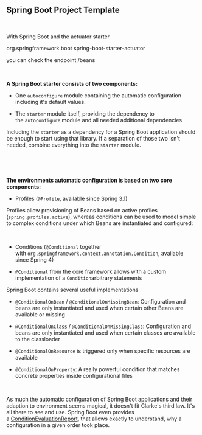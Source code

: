 Spring Boot Project Template
----------------------------

 

With Spring Boot and the actuator starter

org.springframework.boot spring-boot-starter-actuator

you can check the endpoint /beans

 

**A Spring Boot starter consists of two components:**

-   One `autoconfigure` module containing the automatic configuration including
    it's default values.

-   The `starter` module itself, providing the dependency to
    the `autoconfigure` module and all needed additional dependencies

Including the `starter` as a dependency for a Spring Boot application should be
enough to start using that library. If a separation of those two isn't needed,
combine everything into the `starter` module.

 

 

**The environments automatic configuration is based on two core components:**

-   Profiles (`@Profile`, available since Spring 3.1)

Profiles allow provisioning of Beans based on active profiles
(`spring.profiles.active`), whereas conditions can be used to model simple to
complex conditions under which Beans are instantiated and configured:

 

-   Conditions (`@Conditional` together
    with `org.springframework.context.annotation.Condition`, available since
    Spring 4)

-   `@Conditional` from the core framework allows with a custom implementation
    of a `Condition`arbitrary statements

Spring Boot contains several useful implementations

-   `@ConditionalOnBean` / `@ConditionalOnMissingBean`: Configuration and beans
    are only instantiated and used when certain other Beans are available or
    missing

-   `@ConditionalOnClass` / `@ConditionalOnMissingClass`: Configuration and
    beans are only instantiated and used when certain classes are available to
    the classloader

-   `@ConditionalOnResource` is triggered only when specific resources are
    available

-   `@ConditionalOnProperty`: A really powerful condition that matches concrete
    properties inside configurational files

 

As much the automatic configuration of Spring Boot applications and their
adaption to environment seems magical, it doesn't fit Clarke's third law. It's
all there to see and use. Spring Boot even provides
a [ConditionEvaluationReport](http://docs.spring.io/spring-boot/docs/current/api/org/springframework/boot/autoconfigure/condition/ConditionEvaluationReport.html),
that allows exactly to understand, why a configuration in a given order took
place.

 
